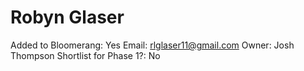 # Robyn Glaser

Added to Bloomerang: Yes
Email: rlglaser11@gmail.com
Owner: Josh Thompson
Shortlist for Phase 1?: No